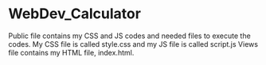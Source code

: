 # WebDev_Calculator
Public file contains my CSS and JS codes and needed files to execute the codes. My CSS file is called style.css and my JS file is called script.js
Views file contains my HTML file, index.html.
